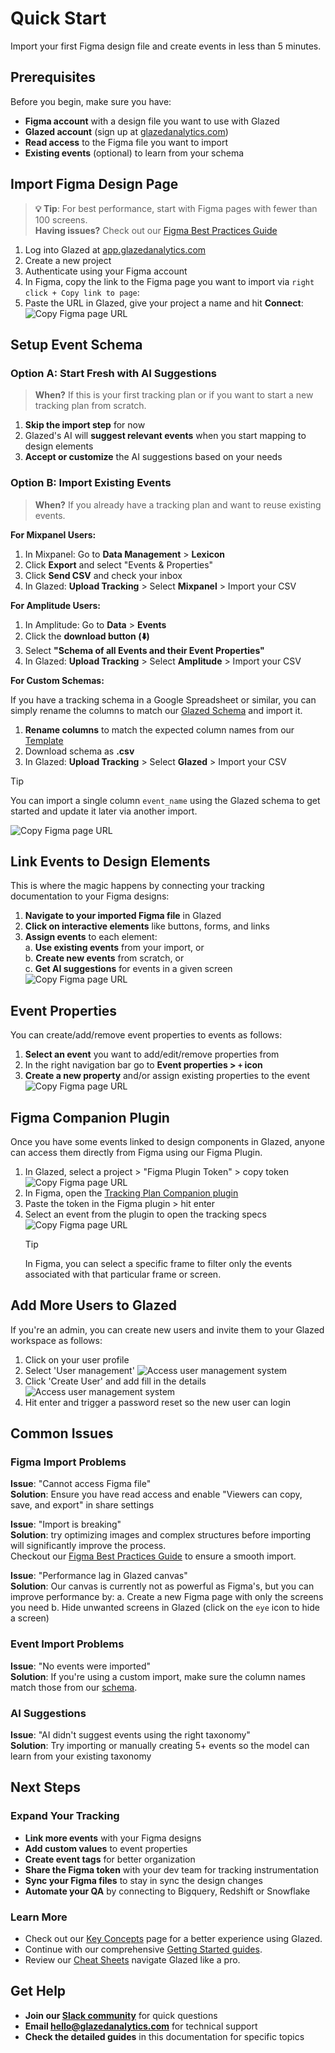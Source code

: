 # Quick Start

Import your first Figma design file and create events in less than 5 minutes.

## Prerequisites

Before you begin, make sure you have:

- **Figma account** with a design file you want to use with Glazed
- **Glazed account** (sign up at [glazedanalytics.com](https://glazedanalytics.com))
- **Read access** to the Figma file you want to import
- **Existing events** (optional) to learn from your schema

## Import Figma Design Page

> **💡 Tip**: For best performance, start with Figma pages with fewer than 100 screens.  
> **Having issues?** Check out our [Figma Best Practices Guide](https://www.figma.com/design/UlDIqelNaa5eBrB3zPEaQo/Food-App-Demo--Public-?node-id=2320-21&t=vPoGHMgyAkduqFpq-1)

1. Log into Glazed at [app.glazedanalytics.com](https://app.glazedanalytics.com)
2. Create a new project
3. Authenticate using your Figma account
4. In Figma, copy the link to the Figma page you want to import via `right click + Copy link to page`:
5. Paste the URL in Glazed, give your project a name and hit **Connect**:
   ![Copy Figma page URL](images/figma-page-connect.png)

## Setup Event Schema

### Option A: Start Fresh with AI Suggestions

> **When?** If this is your first tracking plan or if you want to start a new tracking plan from scratch.

1. **Skip the import step** for now
2. Glazed's AI will **suggest relevant events** when you start mapping to design elements
3. **Accept or customize** the AI suggestions based on your needs

### Option B: Import Existing Events

> **When?** If you already have a tracking plan and want to reuse existing events.

**For Mixpanel Users:**

1. In Mixpanel: Go to **Data Management** > **Lexicon**
2. Click **Export** and select "Events & Properties"
3. Click **Send CSV** and check your inbox
4. In Glazed: **Upload Tracking** > Select **Mixpanel** > Import your CSV

**For Amplitude Users:**

1. In Amplitude: Go to **Data** > **Events**
2. Click the **download button (⬇️)**
3. Select **"Schema of all Events and their Event Properties"**
4. In Glazed: **Upload Tracking** > Select **Amplitude** > Import your CSV

**For Custom Schemas:**

If you have a tracking schema in a Google Spreadsheet or similar, you can simply rename the columns to match our [Glazed Schema](https://docs.google.com/spreadsheets/d/1953wD00tGMWIuJkCpWb1vN8EbzBtXeBPRJyZjdvkT4Q/edit?usp=sharing) and import it.

1. **Rename columns** to match the expected column names from our [Template](https://docs.google.com/spreadsheets/d/1953wD00tGMWIuJkCpWb1vN8EbzBtXeBPRJyZjdvkT4Q/edit?usp=sharing)
2. Download schema as **.csv**
3. In Glazed: **Upload Tracking** > Select **Glazed** > Import your CSV

> [!TIP]
> You can import a single column `event_name` using the Glazed schema to get started and update it later via another import.

![Copy Figma page URL](images/quickstart-import-events.png)

## Link Events to Design Elements

This is where the magic happens by connecting your tracking documentation to your Figma designs:

1. **Navigate to your imported Figma file** in Glazed
2. **Click on interactive elements** like buttons, forms, and links
3. **Assign events** to each element:  
   a. **Use existing events** from your import, or  
   b. **Create new events** from scratch, or  
   c. **Get AI suggestions** for events in a given screen
   ![Copy Figma page URL](images/quickstart-create-event.png)

## Event Properties

You can create/add/remove event properties to events as follows:

1. **Select an event** you want to add/edit/remove properties from
2. In the right navigation bar go to **Event properties > `+` icon**
3. **Create a new property** and/or assign existing properties to the event
   ![Copy Figma page URL](images/quickstart-event-properties.png)

## Figma Companion Plugin

Once you have some events linked to design components in Glazed, anyone can access them directly from Figma using our Figma Plugin.

1. In Glazed, select a project > "Figma Plugin Token" > copy token
   ![Copy Figma page URL](images/quickstart-figma-plugin.png)
2. In Figma, open the [Tracking Plan Companion plugin](https://www.figma.com/community/plugin/1349786461796635832/tracking-plan-companion)
3. Paste the token in the Figma plugin > hit enter
4. Select an event from the plugin to open the tracking specs
   ![Copy Figma page URL](images/quickstart-figma-plugin-2.png)
   > [!TIP]
   > In Figma, you can select a specific frame to filter only the events associated with that particular frame or screen.

## Add More Users to Glazed

If you're an admin, you can create new users and invite them to your Glazed workspace as follows:

1. Click on your user profile
2. Select 'User management'
   ![Access user management system](images/user-management-1.png)
3. Click 'Create User' and add fill in the details
   ![Access user management system](images/user-management-2.png)
4. Hit enter and trigger a password reset so the new user can login

## Common Issues

### Figma Import Problems

**Issue**: "Cannot access Figma file"  
**Solution**: Ensure you have read access and enable "Viewers can copy, save, and export" in share settings

**Issue**: "Import is breaking"  
**Solution**: try optimizing images and complex structures before importing will significantly improve the process.  
Checkout our [Figma Best Practices Guide](https://www.figma.com/design/UlDIqelNaa5eBrB3zPEaQo/Food-App-Demo--Public-?node-id=2320-21&t=vPoGHMgyAkduqFpq-1) to ensure a smooth import.

**Issue**: "Performance lag in Glazed canvas"  
**Solution**: Our canvas is currently not as powerful as Figma's, but you can improve performance by:
a. Create a new Figma page with only the screens you need
b. Hide unwanted screens in Glazed (click on the `eye` icon to hide a screen)

### Event Import Problems

**Issue**: "No events were imported"  
**Solution**: If you're using a custom import, make sure the column names match those from our [schema](https://docs.google.com/spreadsheets/d/1953wD00tGMWIuJkCpWb1vN8EbzBtXeBPRJyZjdvkT4Q/edit?usp=sharing).

### AI Suggestions

**Issue**: "AI didn't suggest events using the right taxonomy"  
**Solution**: Try importing or manually creating 5+ events so the model can learn from your existing taxonomy

## Next Steps

### Expand Your Tracking

- **Link more events** with your Figma designs
- **Add custom values** to event properties
- **Create event tags** for better organization
- **Share the Figma token** with your dev team for tracking instrumentation
- **Sync your Figma files** to stay in sync the design changes
- **Automate your QA** by connecting to Bigquery, Redshift or Snowflake

### Learn More

- Check out our [Key Concepts](quick-start/key-concepts) page for a better experience using Glazed.
- Continue with our comprehensive [Getting Started guides](../getting-started/import-figma-files.md).
- Review our [Cheat Sheets](quick-start/cheat-sheets) navigate Glazed like a pro.

## Get Help

- **Join our [Slack community](https://join.slack.com/t/glazedanalytics/shared_invite/zt-27kt7tl3n-lkfs1mzqCzyVSKdkiQx2sA)** for quick questions
- **Email [hello@glazedanalytics.com](mailto:hello@glazedanalytics.com)** for technical support
- **Check the detailed guides** in this documentation for specific topics

